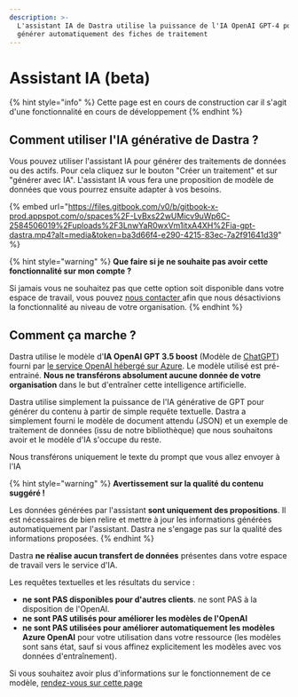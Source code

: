 ```yaml
---
description: >-
  L'assistant IA de Dastra utilise la puissance de l'IA OpenAI GPT-4 pour
  générer automatiquement des fiches de traitement
---
```


# Assistant IA (beta)

{% hint style="info" %}
Cette page est en cours de construction car il s'agit d'une fonctionnalité en cours de développement
{% endhint %}

## Comment utiliser l'IA générative de Dastra ?

Vous pouvez utiliser l'assistant IA pour générer des traitements de données ou des actifs. Pour cela cliquez sur le bouton "Créer un traitement" et sur "générer avec IA". L'assistant IA vous fera une proposition de modèle de données que vous pourrez ensuite adapter à vos besoins.

{% embed url="https://files.gitbook.com/v0/b/gitbook-x-prod.appspot.com/o/spaces%2F-LvBxs22wUMicv9uWp6C-2584506019%2Fuploads%2F3LnwYaR0wxVm1itxA4XH%2Fia-gpt-dastra.mp4?alt=media&token=ba3d66f4-e290-4215-83ec-7a2f91641d39" %}

{% hint style="warning" %}
**Que faire si je ne souhaite pas avoir cette fonctionnalité sur mon compte ?**

Si jamais vous ne souhaitez pas que cette option soit disponible dans votre espace de travail, vous pouvez [nous contacter ](../../commencer/le-support/faire-une-demande-de-support.md)afin que nous désactivions la fonctionnalité au niveau de votre organisation.
{% endhint %}

## Comment ça marche ?

Dastra utilise le modèle d'**IA OpenAI GPT 3.5 boost** (Modèle de [ChatGPT](https://chat.openai.com/)) fourni par [le service OpenAI hébergé sur Azure](https://azure.microsoft.com/fr-fr/products/cognitive-services/openai-service). Le modèle utilisé est pré-entrainé. **Nous ne transférons absolument aucune donnée de votre organisation** dans le but d'entraîner cette intelligence artificielle.&#x20;

Dastra utilise simplement la puissance de l'IA générative de GPT pour générer du contenu à partir de simple requête textuelle. Dastra a simplement fourni le modèle de document attendu (JSON) et un exemple de traitement de données (issu de notre bibliothèque) que nous souhaitons avoir et le modèle d'IA s'occupe du reste.

Nous transférons uniquement le texte du prompt que vous allez envoyer à l'IA

{% hint style="warning" %}
**Avertissement sur la qualité du contenu suggéré !**&#x20;

Les données générées par l'assistant **sont uniquement des propositions**. Il est nécessaires de bien relire et mettre à jour les informations générées automatiquement par l'assistant. Dastra ne s'engage pas sur la qualité des informations proposées.
{% endhint %}

Dastra **ne réalise aucun transfert de données** présentes dans votre espace de travail vers le service d'IA.

Les requêtes textuelles et les résultats du service :

* **ne sont PAS disponibles pour d'autres clients**. ne sont PAS à la disposition de l'OpenAI.
* **ne sont PAS utilisés pour améliorer les modèles de l'OpenAI**&#x20;
* **ne sont PAS utilisées pour améliorer automatiquement les modèles Azure OpenAI** pour votre utilisation dans votre ressource (les modèles sont sans état, sauf si vous affinez explicitement les modèles avec vos données d'entraînement).&#x20;

Si vous souhaitez avoir plus d'informations sur le fonctionnement de ce modèle, [rendez-vous sur cette page ](https://learn.microsoft.com/en-us/legal/cognitive-services/openai/data-privacy)
